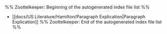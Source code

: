 %% Zoottelkeeper: Beginning of the autogenerated index file list  %%
-  [[docs/US Literature/Hamilton/Paragraph Explication|Paragraph Explication]]
%% Zoottelkeeper: End of the autogenerated index file list  %%
